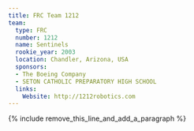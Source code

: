 ```yaml
---
title: FRC Team 1212
team:
  type: FRC
  number: 1212
  name: Sentinels
  rookie_year: 2003
  location: Chandler, Arizona, USA
  sponsors:
  - The Boeing Company
  - SETON CATHOLIC PREPARATORY HIGH SCHOOL
  links:
    Website: http://1212robotics.com
---
```


{% include remove_this_line_and_add_a_paragraph %}